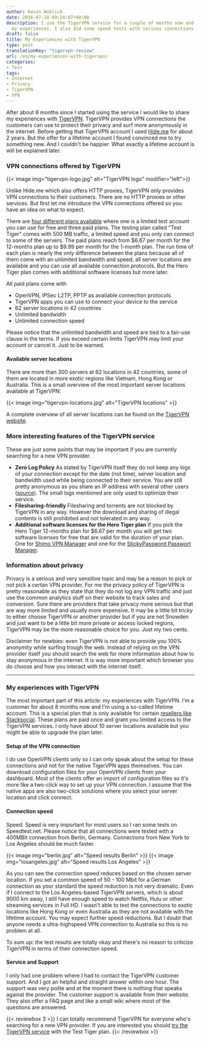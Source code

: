 ```yaml
---
author: Kevin Woblick
date: 2016-07-28 09:24:07+00:00
description: I use the TigerVPN service for a couple of months now and want to share
  my experiences. I also did some speed tests with various connections.
draft: false
title: My Experiences with TigerVPN
type: post
translationKey: "tigervpn-review"
url: /en/my-experiences-with-tigervpn/
categories:
- Test
tags:
- Internet
- Privacy
- TigerVPN
- VPN
---
```


After about 8 months since I started using the service I would like to share my experiences with [TigerVPN](http://www.tigervpn.com#tap_a=3440-1c72b2&tap_s=47496-8474a5).
TigerVPN provides VPN connections the customers can use to protect their privacy and surf more anonymously in the internet. Before getting that TigerVPN account I used [Hide.me](https://hide.me/?friend=52cffad0c4d4d) for about 2 years. But the offer for a lifetime account I found convinced me to try something new. And I couldn't be happier. What exactly a lifetime account is will be explained later.


### VPN connections offered by TigerVPN

{{< image img="tigervpn-logo.jpg" alt="TigerVPN logo" modifier="left">}}

Unlike Hide.me which also offers HTTP proxies, TigerVPN only provides VPN connections to their customers. There are no HTTP proxies or other services. But first let me introduce the VPN connections offered so you have an idea on what to expect.

There are [four different plans available](https://www.tigervpn.com/?scrollTo=plans) where one is a limited test account you can use for free and three paid plans. The testing plan called "Test Tiger" comes with 500 MB traffic, a limited speed and you only can connect to some of the servers. The paid plans reach from $6.67 per month for the 12-months plan up to $9.99 per month for the 1-month plan. The run time of each plan is nearly the only difference between the plans because all of them come with an unlimited bandwidth and speed, all server locations are available and you can use all available connection protocols. But the Hero Tiger plan comes with additional software licenses but more later.

All paid plans come with

* OpenVPN, IPSec L2TP, PPTP as available connection protocols
* TigerVPN apps you can use to connect your device to the service
* 62 server locations in 42 countries
* Unlimited bandwidth
* Unlimited connection speed

Please notice that the unlimited bandwidth and speed are tied to a fair-use clause in the terms. If you exceed certain limits TigerVPN may limit your account or cancel it. Just to be warned.


#### Available server locations

There are more than 300 servers at 62 locations in 42 countries, some of them are located in more exotic regions like Vietnam, Hong Kong or Australia. This is a small overview of the most important server locations available at TigerVPN:

{{< image img="tigervpn-locations.jpg" alt="TigerVPN locations" >}}

A complete overview of all server locations can be found on the [TigerVPN website](https://www.tigervpn.com/server-locations).


### More interesting features of the TigerVPN service

These are just some points that may be important if you are currently searching for a new VPN provider.

* **Zero Log Policy**
    As stated by TigerVPN itself they do not keep any logs of your connection except for the date (not time), server location and bandwidth used while being connected to their service. You are still pretty anonymous as you share an IP address with several other users ([source](https://help.tigervpn.com/support/solutions/articles/1000125417-torrents-filesharing)). The small logs mentioned are only used to optimize their service.
* **Filesharing-friendly**
    Filesharing and torrents are not blocked by TigerVPN in any way. However the download and sharing of illegal contents is still prohibited and not tolerated in any way.
* **Additional software licenses for the Hero Tiger plan**
    If you pick the Hero Tiger 12-months plan for $6.67 per month you will get two software licenses for free that are valid for the duration of your plan. One for [Shimo VPN Manager](https://www.feingeist.io/shimo/) and one for the [StickyPassword Passwort Manager](https://www.stickypassword.com/).


### Information about privacy

Privacy is a serious and very sensitive topic and may be a reason to pick or not pick a certan VPN provider. For me the privacy policy of TigerVPN is pretty reasonable as they state that they do not log any VPN traffic and just use the common analytics stuff on their website to track sales and conversion. Sure there are providers that take privacy more serious but that are way more limited and usually more expensive.
It may be a little bit tricky to either choose TigerVPN or another provider but if you are not Snowden and just want to be a little bit more private or access locked regions, TigerVPN may be the more reasonable choice for you. Just my two cents.

Disclaimer for newbies: even TigerVPN is not able to provide you 100% anonymity while surfing trough the web. Instead of relying on the VPN provider itself you should search the web for more information about how to stay anonymous in the internet. It is way more important which browser you do choose and how you interact with the internet itself.

---

### My experiences with TigerVPN

The most important part of this article: my experiences with TigerVPN. I'm a customer for about 8 months now and I'm using a so-called lifetime account. This is a special plan that is only available for certain [resellers like Stacksocial](https://stacksocial.com/sales/tigervpn-full-lifetime-subscription?rid=271158). These plans are paid once and grant you limited access to the TigerVPN services. I only have about 10 server locations available but you might be able to upgrade the plan later.


#### Setup of the VPN connection

I do use OpenVPN clients only so I can only speak about the setup for these connections and not for the native TigerVPN apps themselves. You can download configuration files for your OpenVPN clients from your dashboard. Most of the clients offer an import of configuration files so it's more like a two-click way to set up your VPN connection. I assume that the native apps are also two-click solutions where you select your server location and click connect.


#### Connection speed

Speed. Speed is very important for most users so I ran some tests on Speedtest.net. Please notice that all connections were tested with a 400MBit connection from Berlin, Germany. Connections from New York to Los Angeles should be much faster.

{{< image img="berlin.jpg" alt="Speed results Berlin" >}}
{{< image img="losangeles.jpg" alt="Speed results Los Angeles" >}}

As you can see the connection speed reduces based on the chosen server location. If you set a common speed of 50 - 100 Mbit for a German connection as your standard the speed reduction is not very dramatic. Even if I connect to the Los Angeles-based TigerVPN servers, which is about 9000 km away, I still have enough speed to watch Netflix, Hulu or other streaming services in Full HD.
I wasn't able to test the connections to exotic locations like Hong Kong or even Australia as they are not available with the lifetime account. You may expect further speed reductions. But I doubt that anyone needs a ultra-highspeed VPN connection to Australia so this is no problem at all.

To sum up: the test results are totally okay and there's no reason to criticize TigerVPN in terms of their connection speed.


#### Service and Support

I only had one problem where I had to contact the TigerVPN customer support. And I got an helpful and straight answer within one hour. The support was very polite and at the moment there is nothing that speaks against the provider. The customer support is available from their website. They also offer a FAQ page and like a small wiki where most of the questions are answered.

{{< reviewbox 3 >}}
I can totally recommend TigerVPN for everyone who's searching for a new VPN provider. If you are interested you should [try the TigerVPN service](https://www.tigervpn.com/?utm_source=affiliates&utm_medium=referral&utm_campaign=tigerVPN_Affiliates#tap_a=3440-1c72b2&tap_s=47496-8474a5) with the Test Tiger plan.
{{< /reviewbox >}}
